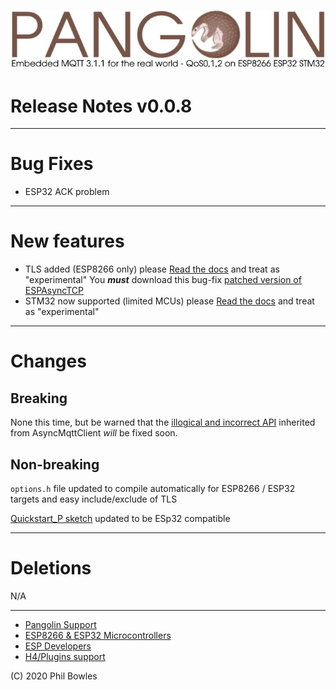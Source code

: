 ![plainhdr](../assets/pangoplain.jpg)
# Release Notes v0.0.8

---
# Bug Fixes

* ESP32 ACK problem

---

# New features

* TLS added (ESP8266 only) please [Read the docs](tls.md) and treat as "experimental" You ***must*** download this bug-fix [patched version of ESPAsyncTCP](REF!!!)
* STM32 now supported (limited MCUs) please [Read the docs](stm32.md) and treat as "experimental"
  
---

# Changes

## Breaking

None this time, but be warned that the [illogical and incorrect API](api.md) inherited from AsyncMqttClient *will* be fixed soon.

## Non-breaking

`options.h` file updated to compile automatically for ESP8266 / ESP32 targets and easy include/exclude of TLS

[Quickstart_P sketch](../examples/QuickStart_P/QuickStart_P.ino) updated to be ESp32 compatible

---

# Deletions

N/A

---

* [Pangolin Support](https://www.facebook.com/groups/H4AsyncMQTT/)
* [ESP8266 & ESP32 Microcontrollers](https://www.facebook.com/groups/2125820374390340/)
* [ESP Developers](https://www.facebook.com/groups/ESP8266/)
* [H4/Plugins support](https://www.facebook.com/groups/h4plugins)

(C) 2020 Phil Bowles
